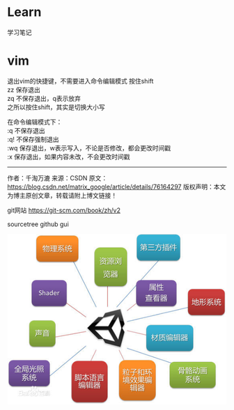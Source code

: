# Learn
学习笔记

# vim
退出vim的快捷键，不需要进入命令编辑模式
按住shift  
zz    保存退出  
zq    不保存退出，q表示放弃  
之所以按住shift，其实是切换大小写   

在命令编辑模式下：  
:q 不保存退出  
:q! 不保存强制退出  
:wq 保存退出，w表示写入，不论是否修改，都会更改时间戳  
:x     保存退出，如果内容未改，不会更改时间戳  

--------------------- 
作者：千淘万漉 
来源：CSDN 
原文：https://blog.csdn.net/matrix_google/article/details/76164297 
版权声明：本文为博主原创文章，转载请附上博文链接！

git网站
https://git-scm.com/book/zh/v2

sourcetree github gui


![](960a304e251f95cab08ff208cb177f3e67095211.jpg)
